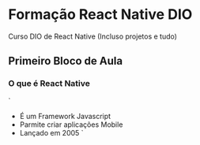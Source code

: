 # Formação React Native DIO
Curso DIO de React Native (Incluso projetos e tudo)

## Primeiro Bloco de Aula

### O que é React Native

`
- É um Framework Javascript
- Parmite criar aplicações Mobile
- Lançado em 2005
` 
